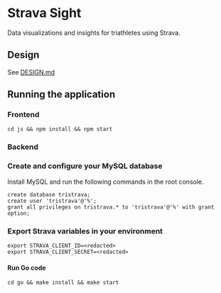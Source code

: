# Strava Sight

Data visualizations and insights for triathletes using Strava.

## Design

See <a href="./DESIGN.md">DESIGN.md</a>

## Running the application

### Frontend

    cd js && npm install && npm start

### Backend

### Create and configure your MySQL database

Install MySQL and run the following commands in the root console.

    create database tristrava;
    create user 'tristrava'@'%';
    grant all privileges on tristrava.* to 'tristrava'@'%' with grant option;

### Export Strava variables in your environment

    export STRAVA_CLIENT_ID=<redacted>
    export STRAVA_CLIENT_SECRET=<redacted>

#### Run Go code

    cd go && make install && make start
